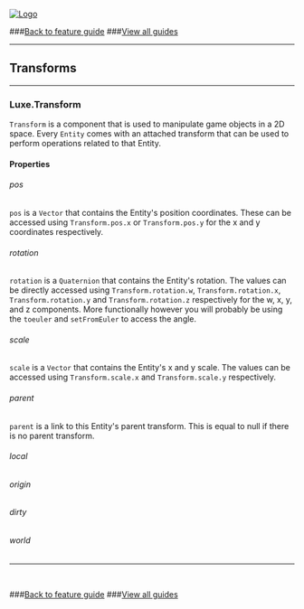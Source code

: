 
[![Logo](http://luxeengine.com/images/logo.png)](index.html)

###[Back to feature guide](guide.html#list)
###[View all guides](guide.html)

---
## Transforms
---
### Luxe.Transform

`Transform` is a component that is used to manipulate game objects in a 2D space. Every `Entity` comes with an attached transform that can be used to perform operations related to that Entity.

#### Properties

###### pos
`pos` is a `Vector` that contains the Entity's position coordinates. These can be accessed using `Transform.pos.x` or `Transform.pos.y` for the x and y coordinates respectively.

###### rotation
`rotation` is a `Quaternion` that contains the Entity's rotation. The values can be directly accessed using `Transform.rotation.w`, `Transform.rotation.x`, `Transform.rotation.y` and `Transform.rotation.z` respectively for the w, x, y, and z components. More functionally however you will probably be using the `toeuler` and `setFromEuler` to access the angle.

###### scale
`scale` is a `Vector` that contains the Entity's x and y scale. The values can be accessed using `Transform.scale.x` and `Transform.scale.y` respectively.

###### parent
`parent` is a link to this Entity's parent transform. This is equal to null if there is no parent transform.

###### local

###### origin

###### dirty

###### world


---

&nbsp;   

###[Back to feature guide](guide.html#list)
###[View all guides](guide.html)

&nbsp;   
&nbsp;   
&nbsp;   